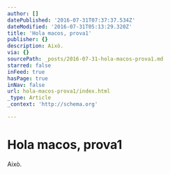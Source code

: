 ```yaml
---
author: []
datePublished: '2016-07-31T07:37:37.534Z'
dateModified: '2016-07-31T05:13:29.320Z'
title: 'Hola macos, prova1'
publisher: {}
description: Això.
via: {}
sourcePath: _posts/2016-07-31-hola-macos-prova1.md
starred: false
inFeed: true
hasPage: true
inNav: false
url: hola-macos-prova1/index.html
_type: Article
_context: 'http://schema.org'

---
```

# Hola macos, prova1

Això.